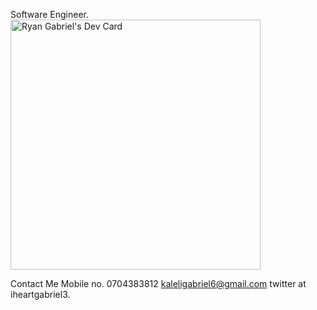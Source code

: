 
Software Engineer.  <a href="https://app.daily.dev/ryangabriel73"><img src="https://api.daily.dev/devcards/fd081077e5ba48a09c69d0b4ac3708e4.png?r=q7w" width="400" alt="Ryan Gabriel's Dev Card"/></a>


Contact Me
Mobile no. 0704383812
kaleligabriel6@gmail.com
twitter at iheartgabriel3.

 











